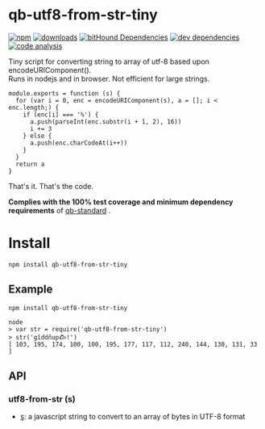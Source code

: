 # qb-utf8-from-str-tiny

[![npm][npm-image]][npm-url]
[![downloads][downloads-image]][npm-url]
[![bitHound Dependencies][proddep-image]][proddep-link]
[![dev dependencies][devdep-image]][devdep-link]
[![code analysis][code-image]][code-link]

[npm-image]:       https://img.shields.io/npm/v/qb-utf8-from-str-tiny.svg
[downloads-image]: https://img.shields.io/npm/dm/qb-utf8-from-str-tiny.svg
[npm-url]:         https://npmjs.org/package/qb-utf8-from-str-tiny
[proddep-image]:   https://www.bithound.io/github/quicbit-js/qb-utf8-from-str-tiny/badges/dependencies.svg
[proddep-link]:    https://www.bithound.io/github/quicbit-js/qb-utf8-from-str-tiny/master/dependencies/npm
[devdep-image]:    https://www.bithound.io/github/quicbit-js/qb-utf8-from-str-tiny/badges/devDependencies.svg
[devdep-link]:     https://www.bithound.io/github/quicbit-js/qb-utf8-from-str-tiny/master/dependencies/npm
[code-image]:      https://www.bithound.io/github/quicbit-js/qb-utf8-from-str-tiny/badges/code.svg
[code-link]:       https://www.bithound.io/github/quicbit-js/qb-utf8-from-str-tiny

Tiny script for converting string to array of utf-8 based upon encodeURIComponent().  
Runs in nodejs and in browser.  Not efficient for large strings.

    module.exports = function (s) {
      for (var i = 0, enc = encodeURIComponent(s), a = []; i < enc.length;) {
        if (enc[i] === '%') {
          a.push(parseInt(enc.substr(i + 1, 2), 16))
          i += 3
        } else {
          a.push(enc.charCodeAt(i++))
        }
      }
      return a
    }

That's it.  That's the code.

**Complies with the 100% test coverage and minimum dependency requirements** of 
[qb-standard](http://github.com/quicbit-js/qb-standard) . 


# Install

    npm install qb-utf8-from-str-tiny
    
    
## Example

    npm install qb-utf8-from-str-tiny
    
    node
    > var str = require('qb-utf8-from-str-tiny')
    > str('gîddñup𐂃!')
    [ 103, 195, 174, 100, 100, 195, 177, 117, 112, 240, 144, 130, 131, 33 ]


## API

### utf8-from-str (s)

* [s](https://github.com/quicbit-js/qb-standard/blob/master/doc/variable-glossary.md#s-string): a
javascript string to convert to an array of bytes in UTF-8 format

